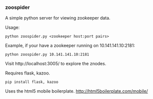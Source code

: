 ### zoospider

A simple python server for viewing zookeeper data.

Usage:

    python zoospider.py <zookeeper host:port pairs>

Example, if your have a zookeeper running on 10.141.141.10:2181:

    python zoospider.py 10.141.141.10:2181

Visit  http://localhost:3005/ to explore the znodes.



Requires flask, kazoo.

    pip install flask, kazoo
    
Uses the html5 mobile boilerplate. http://html5boilerplate.com/mobile/
